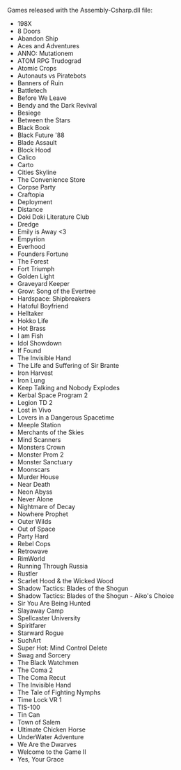 Games released with the Assembly-Csharp.dll file:
- 198X
- 8 Doors
- Abandon Ship
- Aces and Adventures
- ANNO: Mutationem
- ATOM RPG Trudograd
- Atomic Crops
- Autonauts vs Piratebots
- Banners of Ruin
- Battletech
- Before We Leave
- Bendy and the Dark Revival
- Besiege
- Between the Stars
- Black Book
- Black Future '88
- Blade Assault
- Block Hood
- Calico
- Carto
- Cities Skyline
- The Convenience Store
- Corpse Party
- Craftopia
- Deployment
- Distance
- Doki Doki Literature Club
- Dredge
- Emily is Away <3
- Empyrion
- Everhood
- Founders Fortune
- The Forest
- Fort Triumph
- Golden Light
- Graveyard Keeper
- Grow: Song of the Evertree
- Hardspace: Shipbreakers
- Hatoful Boyfriend
- Helltaker
- Hokko Life
- Hot Brass
- I am Fish
- Idol Showdown
- If Found
- The Invisible Hand
- The Life and Suffering of Sir Brante
- Iron Harvest
- Iron Lung
- Keep Talking and Nobody Explodes
- Kerbal Space Program 2
- Legion TD 2
- Lost in Vivo
- Lovers in a Dangerous Spacetime
- Meeple Station
- Merchants of the Skies
- Mind Scanners
- Monsters Crown
- Monster Prom 2
- Monster Sanctuary
- Moonscars
- Murder House
- Near Death
- Neon Abyss
- Never Alone
- Nightmare of Decay
- Nowhere Prophet
- Outer Wilds
- Out of Space
- Party Hard
- Rebel Cops
- Retrowave
- RimWorld
- Running Through Russia
- Rustler
- Scarlet Hood & the Wicked Wood
- Shadow Tactics: Blades of the Shogun
- Shadow Tactics: Blades of the Shogun - Aiko's Choice
- Sir You Are Being Hunted
- Slayaway Camp
- Spellcaster University
- Spiritfarer
- Starward Rogue
- SuchArt
- Super Hot: Mind Control Delete
- Swag and Sorcery
- The Black Watchmen
- The Coma 2
- The Coma Recut
- The Invisible Hand
- The Tale of Fighting Nymphs
- Time Lock VR 1
- TIS-100
- Tin Can
- Town of Salem
- Ultimate Chicken Horse
- UnderWater Adventure
- We Are the Dwarves
- Welcome to the Game II
- Yes, Your Grace
